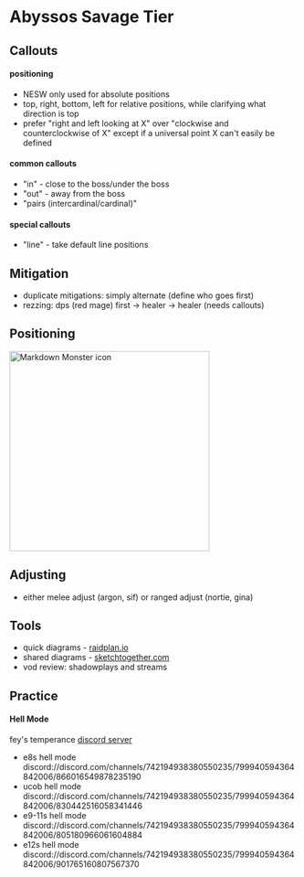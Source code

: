 # Abyssos Savage Tier

## Callouts

#### positioning

- NESW only used for absolute positions
- top, right, bottom, left for relative positions, while clarifying what direction is top
- prefer "right and left looking at X" over "clockwise and counterclockwise of X" except if a universal point X can't easily be defined

#### common callouts

- "in" - close to the boss/under the boss
- "out" - away from the boss
- "pairs (intercardinal/cardinal)"

#### special callouts

- "line" - take default line positions

## Mitigation

- duplicate mitigations: simply alternate (define who goes first)
- rezzing: dps (red mage) first -> healer -> healer (needs callouts)

## Positioning

<img src="https://cdn.discordapp.com/attachments/808054490384826385/1009504781640925275/Sketch.png"
     alt="Markdown Monster icon"
     style="width: 350px;" />

## Adjusting

- either melee adjust (argon, sif) or ranged adjust (nortie, gina)

## Tools

- quick diagrams - [raidplan.io](https://raidplan.io/plan/create?raid=ff.arena)
- shared diagrams - [sketchtogether.com](https://sketchtogether.com/)
- vod review: shadowplays and streams

## Practice

#### Hell Mode

fey's temperance [discord server](https://discord.gg/feys-temperance)

- e8s hell mode  
  discord://discord.com/channels/742194938380550235/799940594364842006/866016549878235190
- ucob hell mode  
  discord://discord.com/channels/742194938380550235/799940594364842006/830442516058341446
- e9-11s hell mode  
  discord://discord.com/channels/742194938380550235/799940594364842006/805180966061604884
- e12s hell mode  
  discord://discord.com/channels/742194938380550235/799940594364842006/901765160807567370
